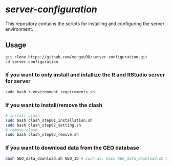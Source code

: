 # *server-configuration*
This repository contains the scripts for installing and configuring the server environment.

## Usage

``` bash
git clone https://github.com/mengxu98/server-configuration.git
cd server-configuration
```

### If you want to only install and intallize the R and RStudio server for server

``` bash
sudo bash r-environment_requirements.sh
```

### If you want to install/remove the clash

``` bash
# install clash
sudo bash clash_step01_installation.sh
sudo bash clash_step02_setting.sh
# remove clash
sudo bash clash_step03_remove.sh
```

### If you want to download data from the GEO database

``` bash
bash GEO_data_download.sh GEO_ID # such as: bash GEO_data_download.sh GEO123456
```
